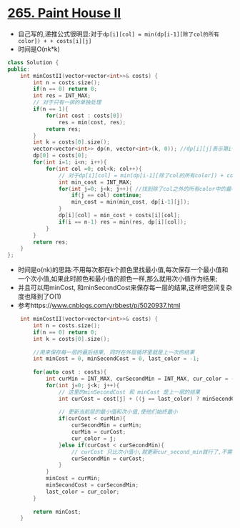 # [265. Paint House II](https://leetcode.com/problems/paint-house-ii/description/)
* 自己写的,递推公式很明显:对于```dp[i][col] = min(dp[i-1][除了col的所有color]) + + costs[i][j]```
* 时间是O(nk*k)
```c++
class Solution {
public:
    int minCostII(vector<vector<int>>& costs) {
        int n = costs.size();
        if(n == 0) return 0;
        int res = INT_MAX;
        // 对于只有一排的单独处理
        if(n == 1){
            for(int cost : costs[0])
                res = min(cost, res);
            return res;
        }
        int k = costs[0].size();       
        vector<vector<int>> dp(n, vector<int>(k, 0)); //dp[i][j]表示第i个房子涂j油漆的最小cost
        dp[0] = costs[0];
        for(int i=1; i<n; i++){
            for(int col =0; col<k; col++){
                // 对于dp[i][col] = min(dp[i-1][除了col的所有color]) + costs[i][j]
                int min_cost = INT_MAX;
                for(int j=0; j<k; j++){ //找到除了col之外的所有color中的最小花费
                    if(j == col) continue;
                    min_cost = min(min_cost, dp[i-1][j]);
                }
                dp[i][col] = min_cost + costs[i][col];
                if(i == n-1) res = min(res, dp[i][col]);
            }
        }
        return res;
    }
};
```

* 时间是o(nk)的思路:不用每次都在k个颜色里找最小值,每次保存一个最小值和一个次小值,如果此时颜色和最小值的颜色一样,那么就用次小值作为结果;
* 并且可以用minCost, 和minSecondCost来保存每一层的结果,这样吧空间复杂度也降到了O(1)
* 参考https://www.cnblogs.com/yrbbest/p/5020937.html
```c++
    int minCostII(vector<vector<int>>& costs) {
        int n = costs.size();
        if(n == 0) return 0;
        int k = costs[0].size();
        
        //用来保存每一层的最后结果, 同时在外层循环里就是上一次的结果
        int minCost = 0, minSecondCost = 0, last_color = -1; 
        
        for(auto cost : costs){
            int curMin = INT_MAX, curSecondMin = INT_MAX, cur_color = -1; //保存当前层次的最小值和次小值
            for(int j=0; j<k; j++){
                // 这里的minSecondCost 和 minCost 是上一层的结果
                int curCost = cost[j] + ((j == last_color) ? minSecondCost : minCost) ; 
                
                // 更新当前层的最小值和次小值,使他们始终最小
                if(curCost < curMin){
                    curSecondMin = curMin;
                    curMin = curCost;
                    cur_color = j;
                }else if(curCost < curSecondMin){
                    // curCost 只比次小值小,就更新cur_second_min就行了,不需要更新坐标,因为此时还用的是curMin的坐标
                    curSecondMin = curCost;
                }
            }
            minCost = curMin;
            minSecondCost = curSecondMin;
            last_color = cur_color;
        }
        
        return minCost;
    }
```



